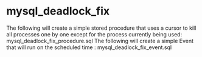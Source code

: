 # mysql_deadlock_fix
The following will create a simple stored procedure that uses a cursor to kill all processes one by one except for the process currently being used:
mysql_deadlock_fix_procedure.sql
The following will create a simple Event that will run on the scheduled time :
mysql_deadlock_fix_event.sql
